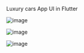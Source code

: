 
Luxury cars App UI in Flutter

![image](https://github.com/user-attachments/assets/ea5f17da-87bf-43ea-8ce2-02445f88042a)

![image](https://github.com/user-attachments/assets/6af053ea-d5d0-456b-98cf-d4d8aa21ba17)

![image](https://github.com/user-attachments/assets/f3619b32-0271-4715-9172-419aa72014ff)
